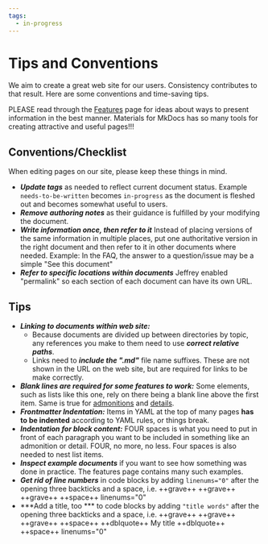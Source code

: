 ```yaml
---
tags:
  - in-progress
---
```


# Tips and Conventions

We aim to create a great web site for our users. Consistency contributes to that result. Here are some conventions and time-saving tips.

PLEASE read through the [Features](../ourtools/features.md) page for ideas about ways to present information in the best manner. Materials for MkDocs has so many tools for creating attractive and useful pages!!!

## Conventions/Checklist
When editing pages on our site, please keep these things in mind.

* ***Update tags*** as needed to reflect current document status. Example `needs-to-be-written` becomes `in-progress` as the document is fleshed out and becomes somewhat useful to users.
* ***Remove authoring notes*** as their guidance is fulfilled by your modifying the document.
* ***Write information once, then refer to it*** Instead of placing versions of the same information in multiple places, put one authoritative version in the right document and then refer to it in other documents where needed. Example: In the FAQ, the answer to a question/issue may be a simple "See this document"
* ***Refer to specific locations within documents*** Jeffrey enabled "permalink" so each section of each document can have its own URL.


## Tips

* ***Linking to documents within web site:***
    * Because documents are divided up between directories by topic, any references you make to them need to use ***correct relative paths***.
    * Links need to ***include the ".md"*** file name suffixes. These are not shown in the URL on the web site, but are required for links to be make correctly.
* ***Blank lines are required for some features to work:*** Some elements, such as lists like this one, rely on there being a blank line above the first item. Same is true for [admonitions](../ourtools/features.md/#admonitions) and [details](../ourtools/features.md/#details).
* ***Frontmatter Indentation:*** Items in YAML at the top of many pages **has to be indented** according to YAML rules, or things break.
* ***Indentation for block content:*** FOUR spaces is what you need to put in front of each paragraph you want to be included in something like an admonition or detail. FOUR, no more, no less. Four spaces is also needed to nest list items.
* ***Inspect example documents*** if you want to see how something was done in practice. The features page contains many such examples.
* ***Get rid of line numbers*** in code blocks by adding `linenums="0"` after the opening three backticks and a space, i.e. ++grave++ ++grave++ ++grave++ ++space++ linenums="0"
* ***Add a title, too *** to code blocks by adding `"title words"` after the opening three backticks and a space, i.e. ++grave++ ++grave++ ++grave++ ++space++ ++dblquote++ My title ++dblquote++ ++space++ linenums="0"
